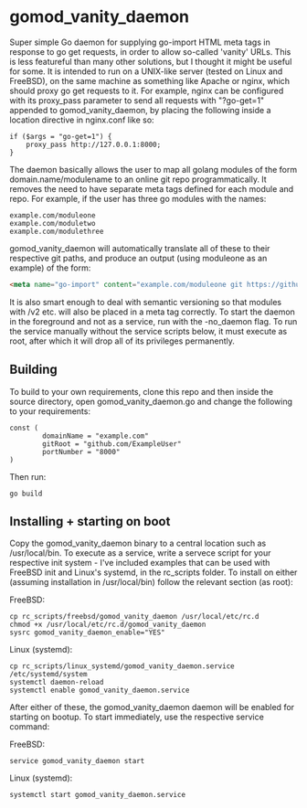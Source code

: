 # gomod_vanity_daemon

Super simple Go daemon for supplying go-import HTML meta tags in response to go get requests, in order to allow so-called 'vanity' URLs. This is less featureful than many other solutions, but I thought it might be useful for some. It is intended to run on a UNIX-like server (tested on Linux and FreeBSD), on the same machine as something like Apache or nginx, which should proxy go get requests to it. For example, nginx can be configured with its proxy_pass parameter to send all requests with "?go-get=1" appended to gomod_vanity_daemon, by placing the following inside a location directive in nginx.conf like so:

```
if ($args = "go-get=1") {
    proxy_pass http://127.0.0.1:8000;
}
```

The daemon basically allows the user to map all golang modules of the form domain.name/modulename to an online git repo programmatically. It removes the need to have separate meta tags defined for each module and repo. For example, if the user has three go modules with the names:

```
example.com/moduleone
example.com/moduletwo
example.com/modulethree
```

gomod_vanity_daemon will automatically translate all of these to their respective git paths, and produce an output (using moduleone as an example) of the form:

```html
<meta name="go-import" content="example.com/moduleone git https://github.com/ExampleUser/moduleone">
```

It is also smart enough to deal with semantic versioning so that modules with /v2 etc. will also be placed in a meta tag correctly. To start the daemon in the foreground and not as a service, run with the -no_daemon flag. To run the service manually without the service scripts below, it must execute as root, after which it will drop all of its privileges permanently.

## Building

To build to your own requirements, clone this repo and then inside the source directory, open gomod_vanity_daemon.go and change the following to your requirements:

```golang
const (
        domainName = "example.com"
        gitRoot = "github.com/ExampleUser"
        portNumber = "8000"
)
```

Then run:

```
go build
```

## Installing + starting on boot

Copy the gomod_vanity_daemon binary to a central location such as /usr/local/bin. To execute as a service, write a servece script for your respective init system - I've included examples that can be used with FreeBSD init and Linux's systemd, in the rc_scripts folder. To install on either (assuming installation in /usr/local/bin) follow the relevant section (as root):

FreeBSD:
```
cp rc_scripts/freebsd/gomod_vanity_daemon /usr/local/etc/rc.d
chmod +x /usr/local/etc/rc.d/gomod_vanity_daemon
sysrc gomod_vanity_daemon_enable="YES"
```

Linux (systemd):
```
cp rc_scripts/linux_systemd/gomod_vanity_daemon.service /etc/systemd/system
systemctl daemon-reload
systemctl enable gomod_vanity_daemon.service
```

After either of these, the gomod_vanity_daemon daemon will be enabled for starting on bootup. To start immediately, use the respective service command:

FreeBSD:
```
service gomod_vanity_daemon start
```

Linux (systemd):
```
systemctl start gomod_vanity_daemon.service
```
